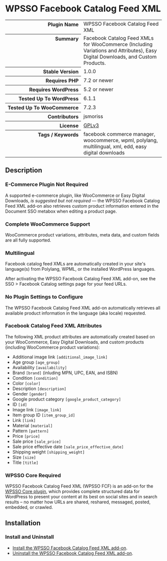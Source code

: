 <h1>WPSSO Facebook Catalog Feed XML</h1>

<table>
<tr><th align="right" valign="top" nowrap>Plugin Name</th><td>WPSSO Facebook Catalog Feed XML</td></tr>
<tr><th align="right" valign="top" nowrap>Summary</th><td>Facebook Catalog Feed XMLs for WooCommerce (Including Variations and Attributes), Easy Digital Downloads, and Custom Products.</td></tr>
<tr><th align="right" valign="top" nowrap>Stable Version</th><td>1.0.0</td></tr>
<tr><th align="right" valign="top" nowrap>Requires PHP</th><td>7.2 or newer</td></tr>
<tr><th align="right" valign="top" nowrap>Requires WordPress</th><td>5.2 or newer</td></tr>
<tr><th align="right" valign="top" nowrap>Tested Up To WordPress</th><td>6.1.1</td></tr>
<tr><th align="right" valign="top" nowrap>Tested Up To WooCommerce</th><td>7.2.3</td></tr>
<tr><th align="right" valign="top" nowrap>Contributors</th><td>jsmoriss</td></tr>
<tr><th align="right" valign="top" nowrap>License</th><td><a href="https://www.gnu.org/licenses/gpl.txt">GPLv3</a></td></tr>
<tr><th align="right" valign="top" nowrap>Tags / Keywords</th><td>facebook commerce manager, woocommerce, wpml, polylang, multilingual, xml, edd, easy digital downloads</td></tr>
</table>

<h2>Description</h2>

<h3>E-Commerce Plugin Not Required</h3>

<p>A supported e-commerce plugin, like WooCommerce or Easy Digital Downloads, <em>is suggested but not required</em> &mdash; the WPSSO Facebook Catalog Feed XML add-on also retrieves custom product information entered in the Document SSO metabox when editing a product page.</p>

<h3>Complete WooCommerce Support</h3>

<p>WooCommerce product variations, attributes, meta data, and custom fields are all fully supported.</p>

<h3>Multilingual</h3>

<p>Facebook catalog feed XMLs are automatically created in your site's language(s) from Polylang, WPML, or the installed WordPress languages.</p>

<p>After activating the WPSSO Facebook Catalog Feed XML add-on, see the SSO &gt; Facebook Catalog settings page for your feed URLs.</p>

<!-- /about -->

<h3>No Plugin Settings to Configure</h3>

<p>The WPSSO Facebook Catalog Feed XML add-on automatically retrieves all available product information in the language (aka locale) requested.</p>

<h3>Facebook Catalog Feed XML Attributes</h3>

<p>The following XML product attributes are automatically created based on your WooCommerce, Easy Digital Downloads, and custom products (including WooCommerce product variations):</p>

<ul>
<li>Additional image link <code>&#91;additional_image_link&#93;</code></li>
<li>Age group <code>&#91;age_group&#93;</code></li>
<li>Availability <code>&#91;availability&#93;</code></li>
<li>Brand <code>&#91;brand&#93;</code> (inluding MPN, UPC, EAN, and ISBN)</li>
<li>Condition <code>&#91;condition&#93;</code></li>
<li>Color <code>&#91;color&#93;</code></li>
<li>Description <code>&#91;description&#93;</code></li>
<li>Gender <code>&#91;gender&#93;</code></li>
<li>Google product category <code>&#91;google_product_category&#93;</code></li>
<li>ID <code>&#91;id&#93;</code></li>
<li>Image link <code>&#91;image_link&#93;</code></li>
<li>Item group ID <code>&#91;item_group_id&#93;</code></li>
<li>Link <code>&#91;link&#93;</code></li>
<li>Material <code>&#91;material&#93;</code></li>
<li>Pattern <code>&#91;pattern&#93;</code></li>
<li>Price <code>&#91;price&#93;</code></li>
<li>Sale price <code>&#91;sale_price&#93;</code></li>
<li>Sale price effective date <code>&#91;sale_price_effective_date&#93;</code></li>
<li>Shipping weight <code>&#91;shipping_weight&#93;</code></li>
<li>Size <code>&#91;size&#93;</code></li>
<li>Title <code>&#91;title&#93;</code></li>
</ul>

<h3>WPSSO Core Required</h3>

<p>WPSSO Facebook Catalog Feed XML (WPSSO FCF) is an add-on for the <a href="https://wordpress.org/plugins/wpsso/">WPSSO Core plugin</a>, which provides complete structured data for WordPress to present your content at its best on social sites and in search results – no matter how URLs are shared, reshared, messaged, posted, embedded, or crawled.</p>

<h2>Installation</h2>

<h3 class="top">Install and Uninstall</h3>

<ul>
<li><a href="https://wpsso.com/docs/plugins/wpsso-facebook-catalog-feed/installation/install-the-plugin/">Install the WPSSO Facebook Catalog Feed XML add-on</a>.</li>
<li><a href="https://wpsso.com/docs/plugins/wpsso-facebook-catalog-feed/installation/uninstall-the-plugin/">Uninstall the WPSSO Facebook Catalog Feed XML add-on</a>.</li>
</ul>

